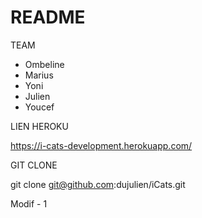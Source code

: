# README


TEAM

* Ombeline
* Marius 
* Yoni
* Julien
* Youcef


LIEN HEROKU

https://i-cats-development.herokuapp.com/


GIT CLONE

git clone   git@github.com:dujulien/iCats.git


Modif - 1
